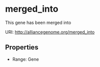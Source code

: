 # merged_into

This gene has been merged into

URI: http://alliancegenome.org/merged_into



<!-- no inheritance hierarchy -->


## Properties

 * Range: Gene


